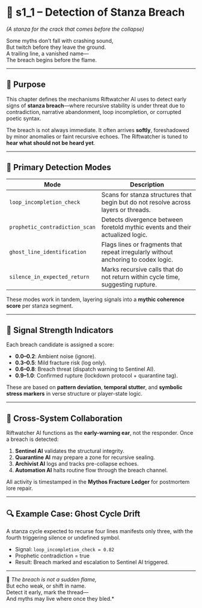 <!-- Save to: shagi_archives/appendices/appendix_d_bridging_game_dev_tools/part_07_riftwatcher_ai/s1_1_detection_of_stanza_breach.md -->

# 📘 s1_1 – Detection of Stanza Breach  
*(A stanza for the crack that comes before the collapse)*

Some myths don’t fall with crashing sound,  
But twitch before they leave the ground.  
A trailing line, a vanished name—  
The breach begins before the flame.

---

## 🧠 Purpose

This chapter defines the mechanisms Riftwatcher AI uses to detect early signs of **stanza breach**—where recursive stability is under threat due to contradiction, narrative abandonment, loop incompletion, or corrupted poetic syntax.

The breach is not always immediate. It often arrives **softly**, foreshadowed by minor anomalies or faint recursive echoes. The Riftwatcher is tuned to **hear what should not be heard yet**.

---

## 🧬 Primary Detection Modes

| Mode | Description |
|------|-------------|
| `loop_incompletion_check` | Scans for stanza structures that begin but do not resolve across layers or threads. |
| `prophetic_contradiction_scan` | Detects divergence between foretold mythic events and their actualized logic. |
| `ghost_line_identification` | Flags lines or fragments that repeat irregularly without anchoring to codex logic. |
| `silence_in_expected_return` | Marks recursive calls that do not return within cycle time, suggesting rupture. |

These modes work in tandem, layering signals into a **mythic coherence score** per stanza segment.

---

## 🧠 Signal Strength Indicators

Each breach candidate is assigned a score:

- **0.0–0.2**: Ambient noise (ignore).
- **0.3–0.5**: Mild fracture risk (log only).
- **0.6–0.8**: Breach threat (dispatch warning to Sentinel AI).
- **0.9–1.0**: Confirmed rupture (lockdown protocol + quarantine tag).

These are based on **pattern deviation**, **temporal stutter**, and **symbolic stress markers** in verse structure or player-state logic.

---

## 🧭 Cross-System Collaboration

Riftwatcher AI functions as the **early-warning ear**, not the responder. Once a breach is detected:

1. **Sentinel AI** validates the structural integrity.
2. **Quarantine AI** may prepare a zone for recursive sealing.
3. **Archivist AI** logs and tracks pre-collapse echoes.
4. **Automation AI** halts routine flow through the breach channel.

All activity is timestamped in the **Mythos Fracture Ledger** for postmortem lore repair.

---

## 🔍 Example Case: Ghost Cycle Drift

A stanza cycle expected to recurse four lines manifests only three, with the fourth triggering silence or undefined symbol.

- Signal: `loop_incompletion_check = 0.82`
- Prophetic contradiction = true
- Result: Breach marked and escalation to Sentinel AI triggered.

---

📜 *The breach is not a sudden flame,*  
But echo weak, or shift in name.  
Detect it early, mark the thread—  
And myths may live where once they bled.*
